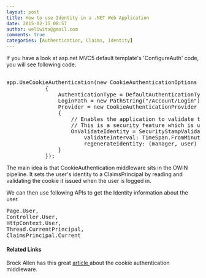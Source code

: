 ```yaml
---
layout: post
title: How to use Identity in a .NET Web Application
date: 2015-02-15 08:57
author: weliwita@gmail.com
comments: true
categories: [Authentication, Claims, Identity]
---
```

If you have a look at asp.net MVC5 default template's 'ConfigureAuth' code, you will see following code.
<pre class="">  
app.UseCookieAuthentication(new CookieAuthenticationOptions
            {
                AuthenticationType = DefaultAuthenticationTypes.ApplicationCookie,
                LoginPath = new PathString("/Account/Login"),
                Provider = new CookieAuthenticationProvider
                {
                    // Enables the application to validate the security stamp when the user logs in.
                    // This is a security feature which is used when you change a password or add an external login to your account.  
                    OnValidateIdentity = SecurityStampValidator.OnValidateIdentity&lt;ApplicationUserManager, ApplicationUser&gt;(
                        validateInterval: TimeSpan.FromMinutes(30),
                        regenerateIdentity: (manager, user) =&gt; user.GenerateUserIdentityAsync(manager))
                }
            });       
</pre>

The main idea is that CookieAuthentication middleware sits in the OWIN pipeline. It sets the user's identity to a ClaimsPrincipal by reading and validating the cookie it issued when the user is logged in. 

We can then use following APIs to get the Identity information about the user.

<pre>
Page.User,
Controller.User,
HttpContext.User,
Thread.CurrentPrincipal,
ClaimsPrincipal.Current
</pre>

<h4>Related Links</h4>
Brock Allen has this great <a href="http://brockallen.com/2013/10/24/a-primer-on-owin-cookie-authentication-middleware-for-the-asp-net-developer/" title="article">article </a>about the cookie authentication middleware.

